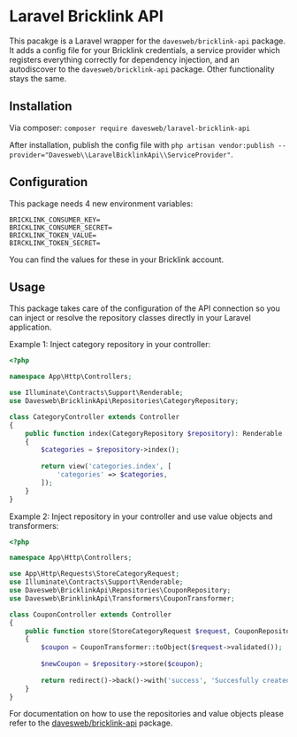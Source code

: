 # Laravel Bricklink API
This pacakge is a Laravel wrapper for the `davesweb/bricklink-api` package. It adds a config file for your Bricklink credentials, a service provider which registers everything correctly for dependency injection, and an autodiscover to the `davesweb/bricklink-api` package. Other functionality stays the same. 

## Installation
Via composer:
`composer require davesweb/laravel-bricklink-api`

After installation, publish the config file with `php artisan vendor:publish --provider="Davesweb\\LaravelBicklinkApi\\ServiceProvider"`.

## Configuration
This package needs 4 new environment variables:

```
BRICKLINK_CONSUMER_KEY=
BRICKLINK_CONSUMER_SECRET=
BRICKLINK_TOKEN_VALUE=
BIRCKLINK_TOKEN_SECRET=
```

You can find the values for these in your Bricklink account.

## Usage
This package takes care of the configuration of the API connection so you can inject or resolve the repository classes directly in your Laravel application.

Example 1: Inject category repository in your controller:
```php
<?php

namespace App\Http\Controllers;

use Illuminate\Contracts\Support\Renderable;
use Davesweb\BricklinkApi\Repositories\CategoryRepository;

class CategoryController extends Controller
{
    public function index(CategoryRepository $repository): Renderable
    {
        $categories = $repository->index();
        
        return view('categories.index', [
            'categories' => $categories,
        ]);
    }
}
```

Example 2: Inject repository in your controller and use value objects and transformers:
```php
<?php

namespace App\Http\Controllers;

use App\Http\Requests\StoreCategoryRequest;
use Illuminate\Contracts\Support\Renderable;
use Davesweb\BricklinkApi\Repositories\CouponRepository;
use Davesweb\BrinklinkApi\Transformers\CouponTransformer;

class CouponController extends Controller
{
    public function store(StoreCategoryRequest $request, CouponRepository $repository): Renderable
    {
        $coupon = CouponTransformer::toObject($request->validated());
        
        $newCoupon = $repository->store($coupon);
        
        return redirect()->back()->with('success', 'Succesfully created the new coupon.');
    }
}
```

For documentation on how to use the repositories and value objects please refer to the [davesweb/bricklink-api](https://github.com/davesweb/bricklink-api) package.
